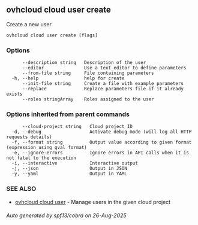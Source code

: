 ## ovhcloud cloud user create

Create a new user

```
ovhcloud cloud user create [flags]
```

### Options

```
      --description string   Description of the user
      --editor               Use a text editor to define parameters
      --from-file string     File containing parameters
  -h, --help                 help for create
      --init-file string     Create a file with example parameters
      --replace              Replace parameters file if it already exists
      --roles stringArray    Roles assigned to the user
```

### Options inherited from parent commands

```
      --cloud-project string   Cloud project ID
  -d, --debug                  Activate debug mode (will log all HTTP requests details)
  -f, --format string          Output value according to given format (expression using gval format)
  -e, --ignore-errors          Ignore errors in API calls when it is not fatal to the execution
  -i, --interactive            Interactive output
  -j, --json                   Output in JSON
  -y, --yaml                   Output in YAML
```

### SEE ALSO

* [ovhcloud cloud user](ovhcloud_cloud_user.md)	 - Manage users in the given cloud project

###### Auto generated by spf13/cobra on 26-Aug-2025
